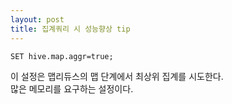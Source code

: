 ```yaml
---
layout: post
title: 집계쿼리 시 성능향상 tip
---
```


```
SET hive.map.aggr=true;
```

이 설정은 맵리듀스의 맵 단계에서 최상위 집계를 시도한다.  
많은 메모리를 요구하는 설정이다. 